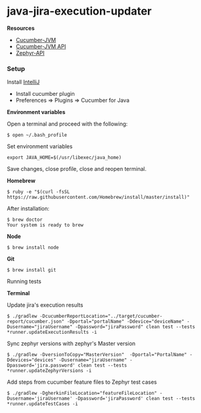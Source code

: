 # java-jira-execution-updater

**Resources**
- [Cucumber-JVM](https://cucumber.io/docs/reference/jvm)
- [Cucumber-JVM API](http://cucumber.github.io/api/cucumber/jvm/javadoc/)
- [Zephyr-API](https://getzephyr.docs.apiary.io/)

### Setup

Install [IntelliJ](https://www.jetbrains.com/idea/download)
 - Install cucumber plugin
 - Preferences => Plugins => Cucumber for Java

**Environment variables**

Open a terminal and proceed with the following:
```
$ open ~/.bash_profile
```

Set environment variables
```
export JAVA_HOME=$(/usr/libexec/java_home)
```

Save changes, close profile, close and reopen terminal.

**Homebrew**

```
$ ruby -e "$(curl -fsSL https://raw.githubusercontent.com/Homebrew/install/master/install)"
```

After installation:
```
$ brew doctor
Your system is ready to brew
```

**Node**
```
$ brew install node
```

**Git**
```
$ brew install git
```


Running tests

**Terminal**

Update jira's execution results
```
$ ./gradlew -DcucumberReportLocation="../target/cucumber-report/cucumber.json" -Dportal="portalName" -Ddevice="deviceName" -Dusername="jiraUsername" -Dpassword="jiraPassword" clean test --tests *runner.updateExecutionResults -i

```

Sync zephyr versions with zephyr's Master version
```
$ ./gradlew -DversionToCopy="MasterVersion"  -Dportal="PortalName" -Ddevices="devices" -Dusername="jiraUsername" -Dpassword='jira.password' clean test --tests *runner.updateZephyrVersions -i

```


Add steps from cucumber feature files to Zephyr test cases
```
$ ./gradlew -DgherkinFileLocation="featureFileLocation" -Dusername='jiraUsername' -Dpassword='jiraPassword' clean test --tests *runner.updateTestCases -i
```


